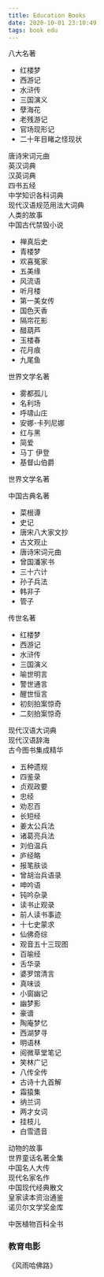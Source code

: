 ```yaml
---
title: Education Books
date: 2020-10-01 23:10:49  
tags: book edu
---
```


八大名著
- 红楼梦
- 西游记
- 水浒传
- 三国演义
- 孽海花
- 老残游记
- 官场现形记
- 二十年目睹之怪现状


唐诗宋词元曲  
英汉词典  
汉英词典  
四书五经  
中学知识各科词典  
现代汉语规范用法大词典  
人类的故事  
中国古代禁毁小说  
- 禅真后史
- 青楼梦
- 欢喜冤家
- 五美缘
- 风流语
- 听月楼
- 第一美女传
- 国色天香
- 隔帘花影
- 醋葫芦
- 玉楼春
- 花月痕
- 九尾鱼

世界文学名著
- 雾都孤儿
- 名利场
- 呼啸山庄
- 安娜-卡列尼娜
- 红与黑
- 简爱
- 马丁 伊登
- 基督山伯爵


世界文学名著

中国古典名著
- 菜根谭
- 史记
- 唐宋八大家文抄
- 古文观止
- 唐诗宋词元曲
- 曾国潘家书
- 三十六计
- 孙子兵法
- 韩非子
- 管子

传世名著
- 红楼梦
- 西游记
- 水浒传
- 三国演义
- 喻世明言
- 警世通言
- 醒世恒言
- 初刻拍案惊奇
- 二刻拍案惊奇

现代汉语大词典  
现代汉语辞海  
古今图书集成精华  
- 五种遗规
- 四鉴录
- 贞观政要
- 忠经
- 劝忍百
- 长短经
- 姜太公兵法
- 诸葛亮兵法
- 刘伯温兵
- 庐经略
- 报笔肤谈
- 曾胡治兵语录
- 呻吟语
- 钝吟杂录
- 读书止观录
- 前人读书事迹
- 十七史蒙求
- 仙佛奇综
- 观音五十三现图
- 百喻经
- 舌华录
- 婆罗馆清言
- 真味谈
- 小窗幽记
- 幽梦影
- 豪谱
- 陶庵梦忆
- 西湖梦寻
- 明语林
- 阅微草堂笔记
- 笑林广记
- 八传全传
- 古诗十九首解
- 霜猿集
- 纳兰词
- 两才女词
- 挂枝儿
- 白雪遗音

动物的故事  
世界童话名著全集  
中国名人大传  
现代名家名作  
中国现代经典散文  
皇家读本资治通鉴  
诺贝尔文学奖金库  

中医植物百科全书

### 教育电影

《风雨哈佛路》
